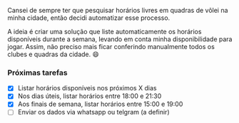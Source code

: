 Cansei de sempre ter que pesquisar horários livres em quadras de vôlei na minha cidade, então decidi automatizar esse processo.

A ideia é criar uma solução que liste automaticamente os horários disponíveis durante a semana, levando em conta minha disponibilidade para jogar. Assim, não preciso mais ficar conferindo manualmente todos os clubes e quadras da cidade. 😄

### Próximas tarefas

- [x] Listar horários disponíveis nos próximos X dias
- [x] Nos dias úteis, listar horários entre 18:00 e 21:30
- [x] Aos finais de semana, listar horários entre 15:00 e 19:00
- [ ] Enviar os dados via whatsapp ou telgram (a definir)
